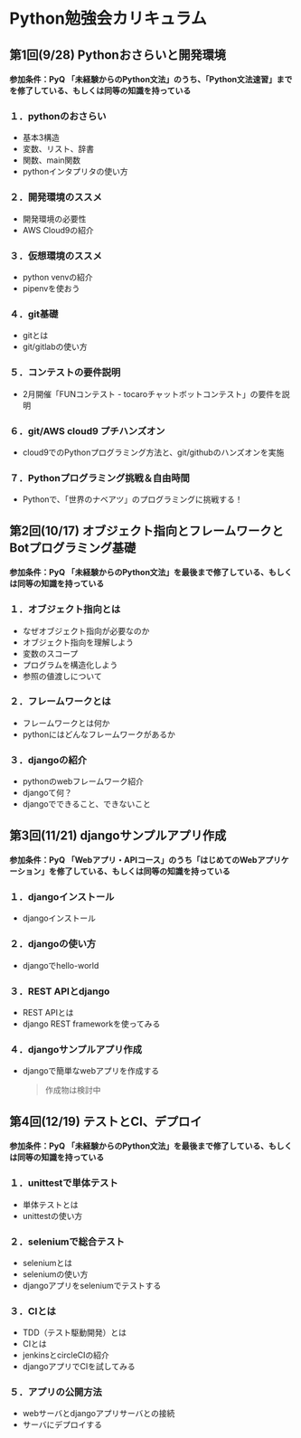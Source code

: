 Python勉強会カリキュラム
==

## 第1回(9/28) Pythonおさらいと開発環境
#### 参加条件：PyQ 「未経験からのPython文法」のうち、「Python文法速習」までを修了している、もしくは同等の知識を持っている
### １．pythonのおさらい
- 基本3構造
- 変数、リスト、辞書
- 関数、main関数
- pythonインタプリタの使い方

### ２．開発環境のススメ
- 開発環境の必要性
- AWS Cloud9の紹介

### ３．仮想環境のススメ
- python venvの紹介
- pipenvを使おう

### ４．git基礎
- gitとは
- git/gitlabの使い方

### ５．コンテストの要件説明
- 2月開催「FUNコンテスト - tocaroチャットボットコンテスト」の要件を説明

### ６．git/AWS cloud9 プチハンズオン
- cloud9でのPythonプログラミング方法と、git/githubのハンズオンを実施

### ７．Pythonプログラミング挑戦＆自由時間
- Pythonで、「世界のナベアツ」のプログラミングに挑戦する！

## 第2回(10/17) オブジェクト指向とフレームワークとBotプログラミング基礎
#### 参加条件：PyQ 「未経験からのPython文法」を最後まで修了している、もしくは同等の知識を持っている
### １．オブジェクト指向とは
- なぜオブジェクト指向が必要なのか
- オブジェクト指向を理解しよう
- 変数のスコープ
- プログラムを構造化しよう
- 参照の値渡しについて

### ２．フレームワークとは
- フレームワークとは何か
- pythonにはどんなフレームワークがあるか

### ３．djangoの紹介
- pythonのwebフレームワーク紹介
- djangoて何？
- djangoでできること、できないこと


## 第3回(11/21) djangoサンプルアプリ作成
#### 参加条件：PyQ 「Webアプリ・APIコース」のうち「はじめてのWebアプリケーション」を修了している、もしくは同等の知識を持っている
### １．djangoインストール
- djangoインストール

### ２．djangoの使い方
- djangoでhello-world

### ３．REST APIとdjango
- REST APIとは
- django REST frameworkを使ってみる

### ４．djangoサンプルアプリ作成
- djangoで簡単なwebアプリを作成する
    > 作成物は検討中

## 第4回(12/19) テストとCI、デプロイ
#### 参加条件：PyQ 「未経験からのPython文法」を最後まで修了している、もしくは同等の知識を持っている
### １．unittestで単体テスト
- 単体テストとは
- unittestの使い方

### ２．seleniumで総合テスト
- seleniumとは
- seleniumの使い方
- djangoアプリをseleniumでテストする

### ３．CIとは
- TDD（テスト駆動開発）とは
- CIとは
- jenkinsとcircleCIの紹介
- djangoアプリでCIを試してみる

### ５．アプリの公開方法
- webサーバとdjangoアプリサーバとの接続
- サーバにデプロイする
